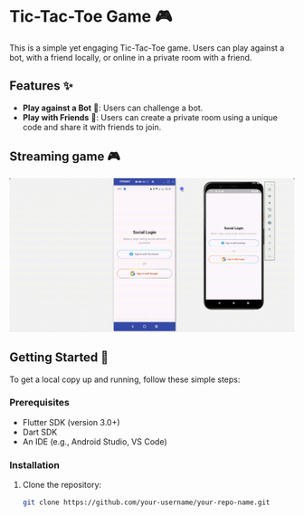 # Tic-Tac-Toe Game 🎮

This is a simple yet engaging Tic-Tac-Toe game. Users can play against a bot, with a friend locally, or online in a private room with a friend.

## Features ✨

- **Play against a Bot** 🤖: Users can challenge a bot.
- **Play with Friends** 👫: Users can create a private room using a unique code and share it with friends to join.

## Streaming game 🎮
![Stream Video](/tic-tak-toe.gif)

## Getting Started 🚀

To get a local copy up and running, follow these simple steps:

### Prerequisites

- Flutter SDK (version 3.0+)
- Dart SDK
- An IDE (e.g., Android Studio, VS Code)

### Installation

1. Clone the repository:
   ```bash
   git clone https://github.com/your-username/your-repo-name.git
